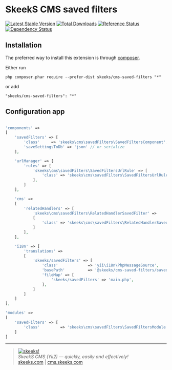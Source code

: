 SkeekS CMS saved filters
===================================

[![Latest Stable Version](https://poser.pugx.org/skeeks/cms-saved-filters/v/stable.png)](https://packagist.org/packages/skeeks/cms-saved-filters)
[![Total Downloads](https://poser.pugx.org/skeeks/cms-saved-filters/downloads.png)](https://packagist.org/packages/skeeks/cms-saved-filters)
[![Reference Status](https://www.versioneye.com/php/skeeks:cms-saved-filters/reference_badge.svg)](https://www.versioneye.com/php/skeeks:cms-saved-filters/references)
[![Dependency Status](https://www.versioneye.com/php/skeeks:cms-saved-filters/dev-master/badge.png)](https://www.versioneye.com/php/skeeks:cms-saved-filters/dev-master)


Installation
------------

The preferred way to install this extension is through [composer](http://getcomposer.org/download/).

Either run

```
php composer.phar require --prefer-dist skeeks/cms-saved-filters "*"
```

or add

```
"skeeks/cms-saved-filters": "*"
```

Configuration app
----------

```php

'components' =>
[
    'savedFilters' => [
        'class'     => 'skeeks\cms\savedFilters\SavedFiltersComponent',
        'saveSettingsToDb' => 'json' // or serialize
    ],

    'urlManager' => [
        'rules' => [
            'skeeks\cms\savedFilters\SavedFiltersUrlRule' => [
                'class' => 'skeeks\cms\savedFilters\SavedFiltersUrlRule',
            ],
        ]
    ],

    'cms' =>
    [
        'relatedHandlers' => [
            'skeeks\cms\savedFilters\RelatedHandlerSavedFilter' =>
            [
                'class' => 'skeeks\cms\savedFilters\RelatedHandlerSavedFilter'
            ]
        ],
    ],

    'i18n' => [
        'translations' =>
        [
            'skeeks/savedFilters' => [
                'class'             => 'yii\i18n\PhpMessageSource',
                'basePath'          => '@skeeks/cms-saved-filters/savedFilters/messages',
                'fileMap' => [
                    'skeeks/savedFilters' => 'main.php',
                ],
            ]
        ]
    ]
],

'modules' =>
[
    'savedFilters' => [
        'class'         => 'skeeks\cms\savedFilters\SavedFiltersModule',
    ]
]

```

___

> [![skeeks!](https://skeeks.com/img/logo/logo-no-title-80px.png)](https://skeeks.com)  
<i>SkeekS CMS (Yii2) — quickly, easily and effectively!</i>  
[skeeks.com](https://skeeks.com) | [cms.skeeks.com](https://cms.skeeks.com)

